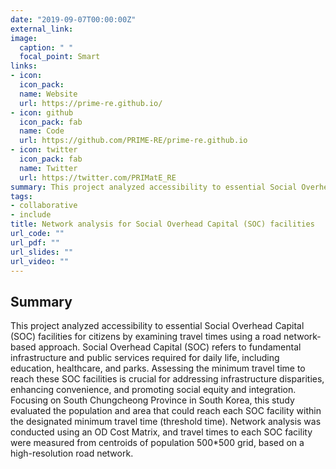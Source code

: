 ```yaml
---
date: "2019-09-07T00:00:00Z"
external_link:
image:
  caption: " "
  focal_point: Smart
links:
- icon:
  icon_pack:
  name: Website
  url: https://prime-re.github.io/
- icon: github
  icon_pack: fab
  name: Code
  url: https://github.com/PRIME-RE/prime-re.github.io
- icon: twitter
  icon_pack: fab
  name: Twitter
  url: https://twitter.com/PRIMatE_RE
summary: This project analyzed accessibility to essential Social Overhead Capital (SOC) facilities for citizens by examining travel times using a road network-based approach. 
tags:
- collaborative
- include
title: Network analysis for Social Overhead Capital (SOC) facilities
url_code: ""
url_pdf: ""
url_slides: "" 
url_video: ""
---
```


## Summary
This project analyzed accessibility to essential Social Overhead Capital (SOC) facilities for citizens by examining travel times using a road network-based approach. Social Overhead Capital (SOC) refers to fundamental infrastructure and public services required for daily life, including education, healthcare, and parks. Assessing the minimum travel time to reach these SOC facilities is crucial for addressing infrastructure disparities, enhancing convenience, and promoting social equity and integration.
Focusing on South Chungcheong Province in South Korea, this study evaluated the population and area that could reach each SOC facility within the designated minimum travel time (threshold time). Network analysis was conducted using an OD Cost Matrix, and travel times to each SOC facility were measured from centroids of population 500*500 grid, based on a high-resolution road network.
